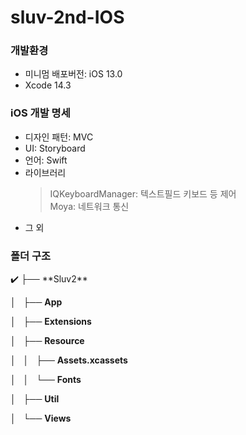 # sluv-2nd-IOS

### 개발환경 
- 미니멈 배포버전: iOS 13.0 
- Xcode 14.3

### iOS 개발 명세
- 디자인 패턴: MVC 
- UI: Storyboard
- 언어: Swift
- 라이브러리
  >  IQKeyboardManager: 텍스트필드 키보드 등 제어 <br>
  >  Moya: 네트워크 통신 <br>
-  그 외

### 폴더 구조
<aside>
✔️ ├── **Sluv2**

│   ├── **App**

│   ├── **Extensions**

│   ├── **Resource**

│   │   ├── **Assets.xcassets**

│   │   └── **Fonts**

│   ├── **Util**

│   └── **Views**

</aside>
